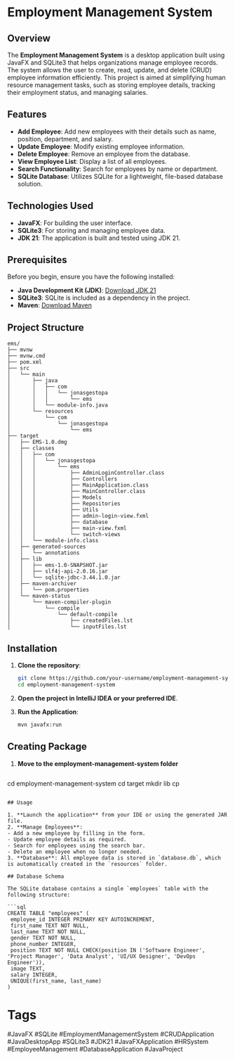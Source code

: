 # Employment Management System

## Overview

The **Employment Management System** is a desktop application built using JavaFX and SQLite3 that helps organizations manage employee records. The system allows the user to create, read, update, and delete (CRUD) employee information efficiently. This project is aimed at simplifying human resource management tasks, such as storing employee details, tracking their employment status, and managing salaries.

## Features

- **Add Employee**: Add new employees with their details such as name, position, department, and salary.
- **Update Employee**: Modify existing employee information.
- **Delete Employee**: Remove an employee from the database.
- **View Employee List**: Display a list of all employees.
- **Search Functionality**: Search for employees by name or department.
- **SQLite Database**: Utilizes SQLite for a lightweight, file-based database solution.

## Technologies Used

- **JavaFX**: For building the user interface.
- **SQLite3**: For storing and managing employee data.
- **JDK 21**: The application is built and tested using JDK 21.

## Prerequisites

Before you begin, ensure you have the following installed:

- **Java Development Kit (JDK)**: [Download JDK 21](https://www.oracle.com/java/technologies/javase/jdk21-archive-downloads.html)
- **SQLite3**: SQLite is included as a dependency in the project.
- **Maven**: [Download Maven](https://maven.apache.org/download.cgi)

## Project Structure

```
ems/
├── mvnw
├── mvnw.cmd
├── pom.xml
├── src
│   └── main
│       ├── java
│       │   ├── com
│       │   │   └── jonasgestopa
│       │   │       └── ems
│       │   └── module-info.java
│       └── resources
│           └── com
│               └── jonasgestopa
│                   └── ems
├── target
│   ├── EMS-1.0.dmg
│   ├── classes
│   │   ├── com
│   │   │   └── jonasgestopa
│   │   │       └── ems
│   │   │           ├── AdminLoginController.class
│   │   │           ├── Controllers
│   │   │           ├── MainApplication.class
│   │   │           ├── MainController.class
│   │   │           ├── Models
│   │   │           ├── Repositories
│   │   │           ├── Utils
│   │   │           ├── admin-login-view.fxml
│   │   │           ├── database
│   │   │           ├── main-view.fxml
│   │   │           └── switch-views
│   │   └── module-info.class
│   ├── generated-sources
│   │   └── annotations
│   ├── lib
│   │   ├── ems-1.0-SNAPSHOT.jar
│   │   ├── slf4j-api-2.0.16.jar
│   │   └── sqlite-jdbc-3.44.1.0.jar
│   ├── maven-archiver
│   │   └── pom.properties
│   └── maven-status
│       └── maven-compiler-plugin
│           └── compile
│               └── default-compile
│                   ├── createdFiles.lst
│                   └── inputFiles.lst
```

## Installation

1. **Clone the repository**:

   ```bash
   git clone https://github.com/your-username/employment-management-system.git
   cd employment-management-system
   ```

2. **Open the project in IntelliJ IDEA or your preferred IDE**.

3. **Run the Application**:
   ```bash
   mvn javafx:run
   ```

## Creating Package

1. **Move to the employment-management-system folder**
   ```bash
  cd employment-management-system
  cd target
  mkdir lib
  cp 
   ```

## Usage

1. **Launch the application** from your IDE or using the generated JAR file.
2. **Manage Employees**:
   - Add a new employee by filling in the form.
   - Update employee details as required.
   - Search for employees using the search bar.
   - Delete an employee when no longer needed.
3. **Database**: All employee data is stored in `database.db`, which is automatically created in the `resources` folder.

## Database Schema

The SQLite database contains a single `employees` table with the following structure:

```sql
CREATE TABLE "employees" (
    employee_id INTEGER PRIMARY KEY AUTOINCREMENT,
    first_name TEXT NOT NULL,
    last_name TEXT NOT NULL,
    gender TEXT NOT NULL,
    phone_number INTEGER,
    position TEXT NOT NULL CHECK(position IN ('Software Engineer', 'Project Manager', 'Data Analyst', 'UI/UX Designer', 'DevOps Engineer')),
    image TEXT,
    salary INTEGER,
    UNIQUE(first_name, last_name)
)
```


# Tags

#JavaFX #SQLite #EmploymentManagementSystem #CRUDApplication #JavaDesktopApp #SQLite3 #JDK21 #JavaFXApplication #HRSystem #EmployeeManagement #DatabaseApplication #JavaProject
